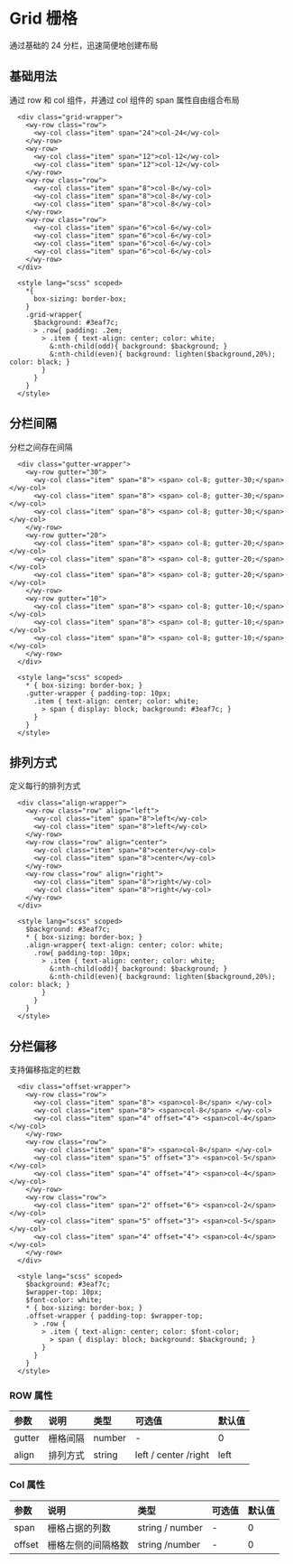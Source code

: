 # Grid 栅格
通过基础的 24 分栏，迅速简便地创建布局

## 基础用法
通过 row 和 col 组件，并通过 col 组件的 span 属性自由组合布局
<ClientOnly>
  <grid-demo></grid-demo>
</ClientOnly>

```vue
  <div class="grid-wrapper">
    <wy-row class="row">
      <wy-col class="item" span="24">col-24</wy-col>
    </wy-row>
    <wy-row>
      <wy-col class="item" span="12">col-12</wy-col>
      <wy-col class="item" span="12">col-12</wy-col>
    </wy-row>
    <wy-row class="row">
      <wy-col class="item" span="8">col-8</wy-col>
      <wy-col class="item" span="8">col-8</wy-col>
      <wy-col class="item" span="8">col-8</wy-col>
    </wy-row>
    <wy-row class="row">
      <wy-col class="item" span="6">col-6</wy-col>
      <wy-col class="item" span="6">col-6</wy-col>
      <wy-col class="item" span="6">col-6</wy-col>
      <wy-col class="item" span="6">col-6</wy-col>
    </wy-row>
  </div>

  <style lang="scss" scoped>
    *{
      box-sizing: border-box;
    }
    .grid-wrapper{
      $background: #3eaf7c;
      > .row{ padding: .2em;
        > .item { text-align: center; color: white;
          &:nth-child(odd){ background: $background; }
          &:nth-child(even){ background: lighten($background,20%); color: black; }
        }
      }
    }
  </style>
```
## 分栏间隔    
分栏之间存在间隔
<ClientOnly>
  <gutter-demo></gutter-demo>
</ClientOnly>

```vue
  <div class="gutter-wrapper">
    <wy-row gutter="30">
      <wy-col class="item" span="8"> <span> col-8; gutter-30;</span> </wy-col>
      <wy-col class="item" span="8"> <span> col-8; gutter-30;</span> </wy-col>
      <wy-col class="item" span="8"> <span> col-8; gutter-30;</span> </wy-col>
    </wy-row>
    <wy-row gutter="20">
      <wy-col class="item" span="8"> <span> col-8; gutter-20;</span> </wy-col>
      <wy-col class="item" span="8"> <span> col-8; gutter-20;</span> </wy-col>
      <wy-col class="item" span="8"> <span> col-8; gutter-20;</span> </wy-col>
    </wy-row>
    <wy-row gutter="10">
      <wy-col class="item" span="8"> <span> col-8; gutter-10;</span> </wy-col>
      <wy-col class="item" span="8"> <span> col-8; gutter-10;</span> </wy-col>
      <wy-col class="item" span="8"> <span> col-8; gutter-10;</span> </wy-col>
    </wy-row>
  </div>

  <style lang="scss" scoped>
    * { box-sizing: border-box; }
    .gutter-wrapper { padding-top: 10px;
      .item { text-align: center; color: white;
        > span { display: block; background: #3eaf7c; }
      }
    }
  </style>
```
## 排列方式
定义每行的排列方式
<ClientOnly>
  <align-demo></align-demo>
</ClientOnly>

```vue
  <div class="align-wrapper">
    <wy-row class="row" align="left">
      <wy-col class="item" span="8">left</wy-col>
      <wy-col class="item" span="8">left</wy-col>
    </wy-row>
    <wy-row class="row" align="center">
      <wy-col class="item" span="8">center</wy-col>
      <wy-col class="item" span="8">center</wy-col>
    </wy-row>
    <wy-row class="row" align="right">
      <wy-col class="item" span="8">right</wy-col>
      <wy-col class="item" span="8">right</wy-col>
    </wy-row>
  </div>

  <style lang="scss" scoped>
    $background: #3eaf7c;
    * { box-sizing: border-box; }
    .align-wrapper{ text-align: center; color: white;
      .row{ padding-top: 10px;
        > .item { text-align: center; color: white;
          &:nth-child(odd){ background: $background; }
          &:nth-child(even){ background: lighten($background,20%); color: black; }
        }
      }
    }
  </style>
```
## 分栏偏移
支持偏移指定的栏数
<ClientOnly>
    <offset-demo></offset-demo>
</ClientOnly>
```vue
  <div class="offset-wrapper">
    <wy-row class="row">
      <wy-col class="item" span="8"> <span>col-8</span> </wy-col>
      <wy-col class="item" span="8"> <span>col-8</span> </wy-col>
      <wy-col class="item" span="4" offset="4"> <span>col-4</span> </wy-col>
    </wy-row>
    <wy-row class="row">
      <wy-col class="item" span="8"> <span>col-8</span> </wy-col>
      <wy-col class="item" span="5" offset="3"> <span>col-5</span> </wy-col>
      <wy-col class="item" span="4" offset="4"> <span>col-4</span> </wy-col>
    </wy-row>
    <wy-row class="row">
      <wy-col class="item" span="2" offset="6"> <span>col-2</span> </wy-col>
      <wy-col class="item" span="5" offset="3"> <span>col-5</span> </wy-col>
      <wy-col class="item" span="4" offset="4"> <span>col-4</span> </wy-col>
    </wy-row>
  </div>

  <style lang="scss" scoped>
    $background: #3eaf7c;
    $wrapper-top: 10px;
    $font-color: white;
    * { box-sizing: border-box; }
    .offset-wrapper { padding-top: $wrapper-top;
      > .row {
        > .item { text-align: center; color: $font-color;
          > span { display: block; background: $background; }
        }
      }
    }
  </style>
```
### ROW 属性
| 参数          | 说明             | 类型    | 可选值                                      | 默认值  |
| :------------ | :--------------- | :------ | :------------------------------------------ | :------ |
| gutter        | 栅格间隔     | number | -                                | 0   |
| align      | 排列方式     | string |  left / center /right                               | left   |

### Col 属性
| 参数          | 说明             | 类型    | 可选值                                      | 默认值  |
| :------------ | :--------------- | :------ | :------------------------------------------ | :------ |
| span        | 栅格占据的列数     | string / number | -                                | 0   |
| offset      | 栅格左侧的间隔格数     | string /number |  -                              | 0   |


